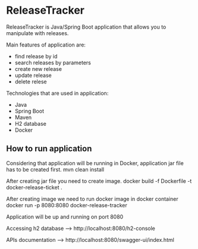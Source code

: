 # ReleaseTracker

ReleaseTracker is Java/Spring Boot application that allows you to manipulate with releases.

Main features of application are:
- find release by id
- search releases by parameters
- create new release
- update release
- delete relese

Technologies that are used in application:
- Java
- Spring Boot
- Maven
- H2 database
- Docker

## How to run application

Considering that application will be running in Docker, application jar file has to be created first.
mvn clean install

After creating jar file you need to create image.
docker build -f Dockerfile -t docker-release-ticket .

After creating image we need to run docker image in docker container
docker run -p 8080:8080 docker-release-tracker

Application will be up and running on port 8080

Accessing h2 database --> http://localhost:8080/h2-console

APIs documentation --> http://localhost:8080/swagger-ui/index.html
